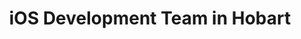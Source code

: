 ---
title: iOS Development Team in Hobart
permalink: /landings/locations/hobart/developer/ios
technology: iOS
location: Hobart
---
